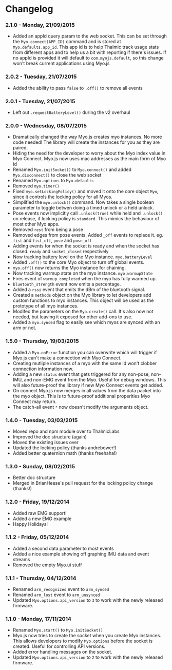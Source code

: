 # Changelog

### 2.1.0 - Monday, 21/09/2015
* Added an appId query param to the web socket. This can be set through the `Myo.connect(APP_ID)` command and is stored at `Myo.defaults.app_id`. This app id is to help Thalmic track usage stats from different apps and to help us a bit with reporting if there's issues. If no appId is provided it will default to `com.myojs.default`, so this change won't break current applications using Myo.js

### 2.0.2 - Tuesday, 21/07/2015
* Added the ability to pass `false` to `.off()` to remove all events

### 2.0.1 - Tuesday, 21/07/2015
* Left out `.requestBatteryLevel()` during the v2 overhaul

### 2.0.0 - Wednesday, 08/07/2015
* Dramatically changed the way Myo.js creates myo instances. No more code needed! The library will create the instances for you as they are paired.
* Hiding the need for the developer to worry about the Myo index value in Myo Connect. Myo.js now uses mac addresses as the main form of Myo id
* Renamed `Myo.initSocket()` to `Myo.connect()` and added `Myo.disconnect()` to close the web socket
* Renamed `Myo.options` to `Myo.defaults`
* Removed `myo.timer()`
* Fixed `myo.setLockingPolicy()` and moved it onto the core object `Myo`, since it controls the locking policy for all Myos.
* Simplified the `myo.unlock()` command. Now takes a single boolean parameter to toggle betwen doing a timed unlock or a held unlock.
* Pose events now implicitly call `.unlock(true)` while held and `.unlock()` on release, if locking policy is `standard`. This mimics the behaviour of most other Myo apps.
* Removed `rest` from being a pose
* Removed edges from pose events. Added `_off` events to replace it. eg. `fist` and `fist_off`, `pose` and `pose_off`
* Adding events for when the socket is ready and when the socket has closed. `ready` and `socket_closed` respectively
* Now tracking battery level on the Myo instance. `myo.batteryLevel`
* Added `.off()` to the core Myo object to turn off global events.
* `myo.off()` now returns the Myo instance for chaining.
* Now tracking warmup state on the myo instance. `myo.warmupState`
* Fires event of `warmup_completed` when the myo has fully warmed up.
* `bluetooth_strength` event now emits a percentage.
* Added a `rssi` event that emits the dBm of the bluetooth signal.
* Created a `methods` object on the Myo library to let developers add custom functions to myo instances. This object will be used as the prototype of all myo instances.
* Modifed the parameters on the `Myo.create()` call. It's also now not needed, but leaving it exposed for other add-ons to use.
* Added a `myo.synced` flag to easily see which myos are synced with an arm or not.





### 1.5.0 - Thursday, 19/03/2015
* Added a `Myo.onError` function you can overwrite which will trigger if Myo.js can't make a connection with Myo Connect.
* Creating mutliple instances of a myo with the same id won't clobber connection information now.
* Adding a new `status` event that gets triggered for any non-pose, non-IMU, and non-EMG event from the Myo. Useful for debug windows. This will also future-proof the library if new Myo Connect events get added.
* On connect Myo.js now merges in all values from the data packet into the myo object. This is to future-proof additional properities Myo Connect may return.
* The catch-all event `*` now doesn't modify the arguments object.



### 1.4.0 - Tuesday, 03/03/2015
* Moved repo and npm module over to ThalmicLabs
* Improved the doc structure (again)
* Moved the existing issues over
* Updated the locking policy (thanks andrebower!)
* Added better quaternion math (thanks freehaha!)

### 1.3.0 - Sunday, 08/02/2015
* Better doc structure
* Merged in BrianHeese's pull request for the locking policy change (thanks!)

### 1.2.0 - Friday, 19/12/2014
* Added raw EMG support!
* Added a new EMG example
* Happy Holidays!

### 1.1.2 - Friday, 05/12/2014
* Added a second data parameter to most events
* Added a nice example showing off graphing IMU data and event streams
* Removed the empty Myo.ui stuff

### 1.1.1 - Thursday, 04/12/2014

* Renamed `arm_recognized` event to `arm_synced`
* Renamed `arm_lost` event to `arm_unsynced`
* Updated `Myo.options.api_version` to `3` to work with the newly released firmware.

### 1.1.0 - Monday, 17/11/2014

* Renamed `Myo.start()` to `Myo.initSocket()`
* Myo.js now tries to create the socket when you create Myo instances. This allows developers to modify `Myo.options` before the socket is created. Useful for controlling API versions.
* Added error handling messages on the socket.
* Updated `Myo.options.api_version` to `2` to work with the newly released firmware.